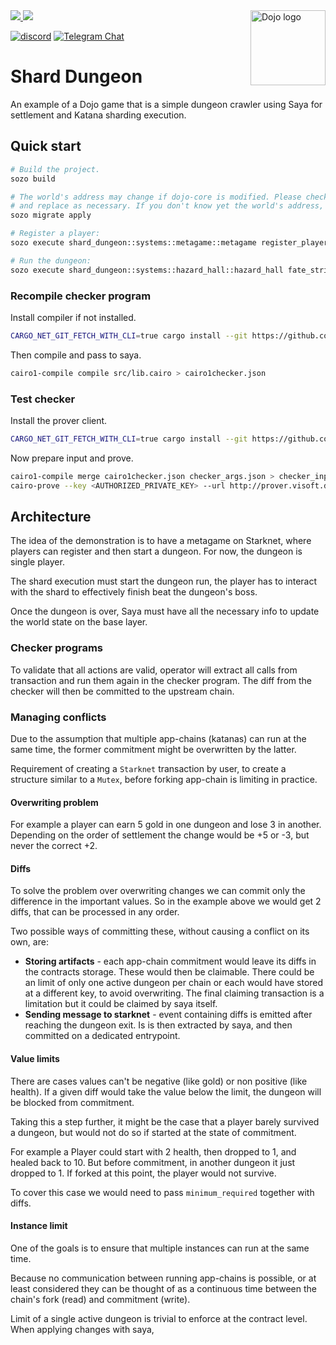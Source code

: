 <picture>
  <source media="(prefers-color-scheme: dark)" srcset=".github/mark-dark.svg">
  <img alt="Dojo logo" align="right" width="120" src=".github/mark-light.svg">
</picture>

<a href="https://twitter.com/dojostarknet">
<img src="https://img.shields.io/twitter/follow/dojostarknet?style=social"/>
</a>
<a href="https://github.com/dojoengine/dojo">
<img src="https://img.shields.io/github/stars/dojoengine/dojo?style=social"/>
</a>

[![discord](https://img.shields.io/badge/join-dojo-green?logo=discord&logoColor=white)](https://discord.gg/PwDa2mKhR4)
[![Telegram Chat][tg-badge]][tg-url]

[tg-badge]: https://img.shields.io/endpoint?color=neon&logo=telegram&label=chat&style=flat-square&url=https%3A%2F%2Ftg.sumanjay.workers.dev%2Fdojoengine
[tg-url]: https://t.me/dojoengine

# Shard Dungeon

An example of a Dojo game that is a simple dungeon crawler using Saya for settlement and Katana sharding execution.

## Quick start

```bash
# Build the project.
sozo build

# The world's address may change if dojo-core is modified. Please check the Scarb.toml
# and replace as necessary. If you don't know yet the world's address, comment it.
sozo migrate apply

# Register a player:
sozo execute shard_dungeon::systems::metagame::metagame register_player -c str:player1

# Run the dungeon:
sozo execute shard_dungeon::systems::hazard_hall::hazard_hall fate_strike
```

### Recompile checker program

Install compiler if not installed.

```bash
CARGO_NET_GIT_FETCH_WITH_CLI=true cargo install --git https://github.com/cartridge-gg/stone-prover.git --branch docker/both-cairo-versions cairo1-compile --locked --force
```

Then compile and pass to saya.

```bash
cairo1-compile compile src/lib.cairo > cairo1checker.json
```

### Test checker

Install the prover client.

```bash
CARGO_NET_GIT_FETCH_WITH_CLI=true cargo install --git https://github.com/neotheprogramist/http-prover.git --locked --force cairo-prove

```

Now prepare input and prove.

```bash
cairo1-compile merge cairo1checker.json checker_args.json > checker_input.json
cairo-prove --key <AUTHORIZED_PRIVATE_KEY> --url http://prover.visoft.dev:3618 -c 1 < checker_input.json
```

## Architecture

The idea of the demonstration is to have a metagame on Starknet, where players can register and then start a dungeon. For now, the dungeon is single player.

The shard execution must start the dungeon run, the player has to interact with the shard to effectively finish beat the dungeon's boss.

Once the dungeon is over, Saya must have all the necessary info to update the world state on the base layer.

### Checker programs

To validate that all actions are valid, operator will extract all calls from transaction and run them again in the checker program. The diff from the checker will then be committed to the upstream chain.

### Managing conflicts

Due to the assumption that multiple app-chains (katanas) can run at the same time, the former commitment might be overwritten by the latter.

Requirement of creating a `Starknet` transaction by user, to create a structure similar to a `Mutex`, before forking app-chain is limiting in practice.

#### Overwriting problem

For example a player can earn 5 gold in one dungeon and lose 3 in another. Depending on the order of settlement the change would be +5 or -3, but never the correct +2.

#### Diffs

To solve the problem over overwriting changes we can commit only the difference in the important values. So in the example above we would get 2 diffs, that can be processed in any order.

Two possible ways of committing these, without causing a conflict on its own, are:

- **Storing artifacts** - each app-chain commitment would leave its diffs in the contracts storage. These would then be claimable. There could be an limit of only one active dungeon per chain or each would have stored at a different key, to avoid overwriting. The final claiming transaction is a limitation but it could be claimed by saya itself.
- **Sending message to starknet** - event containing diffs is emitted after reaching the dungeon exit. Is is then extracted by saya, and then committed on a dedicated entrypoint.

#### Value limits

There are cases values can't be negative (like gold) or non positive (like health).
If a given diff would take the value below the limit, the dungeon will be blocked from commitment.

Taking this a step further, it might be the case that a player barely survived a dungeon, but would not do so if started at the state of commitment.

For example a Player could start with 2 health, then dropped to 1, and healed back to 10. But before commitment, in another dungeon it just dropped to 1. If forked at this point, the player would not survive.

To cover this case we would need to pass `minimum_required` together with diffs.

#### Instance limit

One of the goals is to ensure that multiple instances can run at the same time.

Because no communication between running app-chains is possible, or at least considered they can be thought of as a continuous time between the chain's fork (read) and commitment (write).

Limit of a single active dungeon is trivial to enforce at the contract level.
When applying changes with saya,
